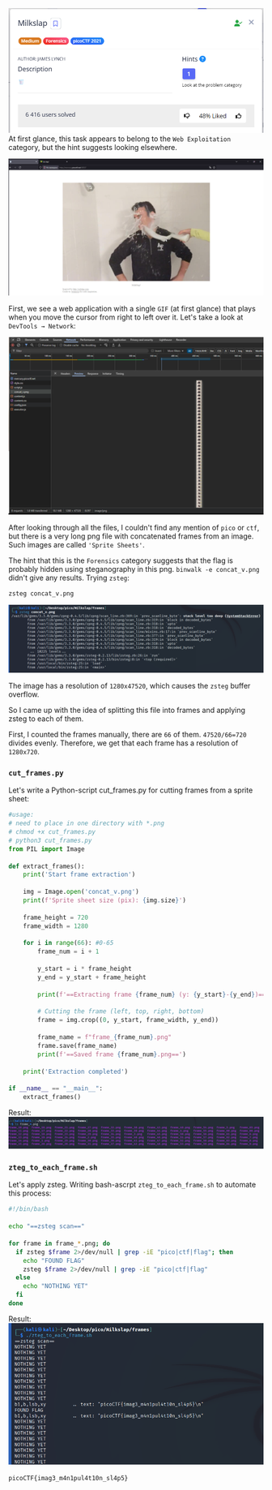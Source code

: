![Milkslap_image_1](../assets/images/Milkslap_image_1.png)
At first glance, this task appears to belong to the `Web Exploitation` category, but the hint suggests looking elsewhere.

![Milkslap_image_2](../assets/images/Milkslap_image_2.png)

First, we see a web application with a single `GIF` (at first glance) that plays when you move the cursor from right to left over it. Let's take a look at `DevTools → Network`:

![Milkslap_image_3](../assets/images/Milkslap_image_3.png)

After looking through all the files, I couldn't find any mention of `pico` or `ctf`, but there is a very long png file with concatenated frames from an image. Such images are called `'Sprite Sheets'`.

The hint that this is the `Forensics` category suggests that the flag is probably hidden using steganography in this png.
`binwalk -e concat_v.png` didn't give any results. 
Trying `zsteg`:

```bash
zsteg concat_v.png
```

![Milkslap_image_4](../assets/images/Milkslap_image_4.png)

The image has a resolution of `1280x47520`, which causes the `zsteg` buffer overflow.

So I came up with the idea of splitting this file into frames and applying zsteg to each of them.

First, I counted the frames manually, there are `66` of them.
`47520/66=720` divides evenly. Therefore, we get that each frame has a resolution of `1280x720`.

### `cut_frames.py`
Let's write a Python-script cut_frames.py for cutting frames from a sprite sheet:

```python
#usage:
# need to place in one directory with *.png
# chmod +x cut_frames.py
# python3 cut_frames.py
from PIL import Image

def extract_frames():
    print('Start frame extraction')

    img = Image.open('concat_v.png')
    print(f'Sprite sheet size (pix): {img.size}')

    frame_height = 720
    frame_width = 1280

    for i in range(66): #0-65
        frame_num = i + 1

        y_start = i * frame_height
        y_end = y_start + frame_height

        print(f'==Extracting frame {frame_num} (y: {y_start}-{y_end})==')

        # Cutting the frame (left, top, right, bottom)
        frame = img.crop((0, y_start, frame_width, y_end))

        frame_name = f"frame_{frame_num}.png"
        frame.save(frame_name)
        print(f'==Saved frame {frame_num}.png==')

    print('Extraction completed')

if __name__ == "__main__":
    extract_frames()
```
Result:
![Milkslap_image_5](../assets/images/Milkslap_image_5.png)

### `zteg_to_each_frame.sh`
Let's apply zsteg. Writing bash-ascrpt `zteg_to_each_frame.sh` to automate this process:
```bash
#!/bin/bash

echo "==zsteg scan=="

for frame in frame_*.png; do 
  if zsteg $frame 2>/dev/null | grep -iE "pico|ctf|flag"; then
  	echo "FOUND FLAG"
  	zsteg $frame 2>/dev/null | grep -iE "pico|ctf|flag"
  else
  	echo "NOTHING YET"
  fi
done
```

Result:
![Milkslap_image_6](../assets/images/Milkslap_image_6.png)

`picoCTF{imag3_m4n1pul4t10n_sl4p5}`




